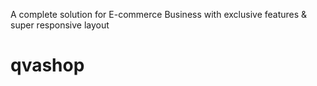 A complete solution for E-commerce Business with exclusive features & super responsive layout
# qvashop
